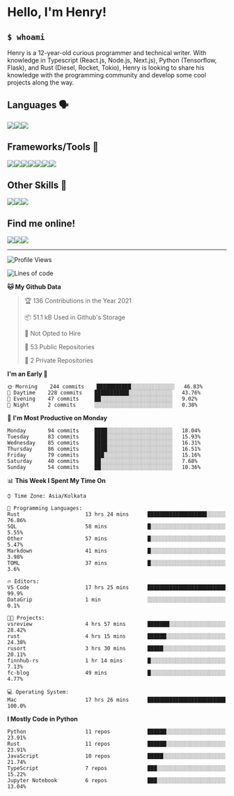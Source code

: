 
<h1>Hello, I'm Henry!</h1>

<h2><code>$ whoami</code></h2>

Henry is a 12-year-old curious programmer and technical writer. With knowledge in Typescript (React.js, Node.js, Next.js), Python (Tensorflow, Flask), and Rust (Diesel, Rocket, Tokio), Henry is looking to share his knowledge with the programming community and develop some cool projects along the way.

<h2>Languages 🗣️</h2>

<img src="https://img.shields.io/badge/typescript%20-%23007ACC.svg?&style=for-the-badge&logo=typescript&logoColor=white"/><img src="https://img.shields.io/badge/python%20-%2314354C.svg?&style=for-the-badge&logo=python&logoColor=white"/><img src="https://img.shields.io/badge/rust-%23000000.svg?&style=for-the-badge&logo=rust&logoColor=white"/>

<h2>Frameworks/Tools 🔧</h2>

<img src="https://img.shields.io/badge/express.js%20-%23404d59.svg?&style=for-the-badge"/><img src="https://img.shields.io/badge/react%20-%2320232a.svg?&style=for-the-badge&logo=react&logoColor=%2361DAFB"/><img src="https://img.shields.io/badge/tailwindcss%20-%2338B2AC.svg?&style=for-the-badge&logo=tailwind-css&logoColor=white"/><img src="https://img.shields.io/badge/flask%20-%23000.svg?&style=for-the-badge&logo=flask&logoColor=white"/><img src="https://img.shields.io/badge/firebase%20-%23039BE5.svg?&style=for-the-badge&logo=firebase"/><img src ="https://img.shields.io/badge/postgres-%23316192.svg?&style=for-the-badge&logo=postgresql&logoColor=white"/><img src="https://img.shields.io/badge/TensorFlow%20-%23FF6F00.svg?&style=for-the-badge&logo=TensorFlow&logoColor=white" />

<h2>Other Skills 🤹</h2>

<img src="https://img.shields.io/badge/git%20-%23F05033.svg?&style=for-the-badge&logo=git&logoColor=white"/><img src="https://img.shields.io/badge/github%20-%23121011.svg?&style=for-the-badge&logo=github&logoColor=white"/><img src="https://img.shields.io/badge/vercel%20-%23000000.svg?&style=for-the-badge&logo=vercel&logoColor=white"/>

<h2>Find me online!</h2>

<a target="_blank" href="https://dev.to/hb"><img src="https://img.shields.io/badge/dev.to-%2312100E.svg?&style=for-the-badge&logo=dev.to&logoColor=white"></img></a><a target="_blank" href="https://stackoverflow.com/users/13753914/henry"><img src="https://img.shields.io/badge/-Stack%20overflow-FE7A16?style=for-the-badge&logo=stack-overflow&logoColor=white"/></a><a target="_blank" href="https://twitter.com/henryboisdequin"><img src="https://img.shields.io/badge/henryboisdequin%20-%231DA1F2.svg?&style=for-the-badge&logo=Twitter&logoColor=white"></img></a>

---
<!--START_SECTION:waka-->
![Profile Views](http://img.shields.io/badge/Profile%20Views-19-blue)

![Lines of code](https://img.shields.io/badge/From%20Hello%20World%20I%27ve%20Written-230643%20lines%20of%20code-blue)

**🐱 My Github Data** 

> 🏆 136 Contributions in the Year 2021
 > 
> 📦 51.1 kB Used in Github's Storage 
 > 
> 🚫 Not Opted to Hire
 > 
> 📜 53 Public Repositories 
 > 
> 🔑 2 Private Repositories  
 > 
**I'm an Early 🐤** 

```text
🌞 Morning    244 commits    ███████████░░░░░░░░░░░░░░   46.83% 
🌆 Daytime    228 commits    ███████████░░░░░░░░░░░░░░   43.76% 
🌃 Evening    47 commits     ██░░░░░░░░░░░░░░░░░░░░░░░   9.02% 
🌙 Night      2 commits      ░░░░░░░░░░░░░░░░░░░░░░░░░   0.38%

```
📅 **I'm Most Productive on Monday** 

```text
Monday       94 commits     ████░░░░░░░░░░░░░░░░░░░░░   18.04% 
Tuesday      83 commits     ████░░░░░░░░░░░░░░░░░░░░░   15.93% 
Wednesday    85 commits     ████░░░░░░░░░░░░░░░░░░░░░   16.31% 
Thursday     86 commits     ████░░░░░░░░░░░░░░░░░░░░░   16.51% 
Friday       79 commits     ███░░░░░░░░░░░░░░░░░░░░░░   15.16% 
Saturday     40 commits     ██░░░░░░░░░░░░░░░░░░░░░░░   7.68% 
Sunday       54 commits     ██░░░░░░░░░░░░░░░░░░░░░░░   10.36%

```


📊 **This Week I Spent My Time On** 

```text
⌚︎ Time Zone: Asia/Kolkata

💬 Programming Languages: 
Rust                     13 hrs 24 mins      ███████████████████░░░░░░   76.86% 
SQL                      58 mins             █░░░░░░░░░░░░░░░░░░░░░░░░   5.55% 
Other                    57 mins             █░░░░░░░░░░░░░░░░░░░░░░░░   5.47% 
Markdown                 41 mins             █░░░░░░░░░░░░░░░░░░░░░░░░   3.98% 
TOML                     37 mins             █░░░░░░░░░░░░░░░░░░░░░░░░   3.6%

🔥 Editors: 
VS Code                  17 hrs 25 mins      █████████████████████████   99.9% 
DataGrip                 1 min               ░░░░░░░░░░░░░░░░░░░░░░░░░   0.1%

🐱‍💻 Projects: 
vsreview                 4 hrs 57 mins       ███████░░░░░░░░░░░░░░░░░░   28.42% 
rust                     4 hrs 15 mins       ██████░░░░░░░░░░░░░░░░░░░   24.38% 
rusort                   3 hrs 30 mins       █████░░░░░░░░░░░░░░░░░░░░   20.11% 
finnhub-rs               1 hr 14 mins        █░░░░░░░░░░░░░░░░░░░░░░░░   7.13% 
fc-blog                  49 mins             █░░░░░░░░░░░░░░░░░░░░░░░░   4.77%

💻 Operating System: 
Mac                      17 hrs 26 mins      █████████████████████████   100.0%

```

**I Mostly Code in Python** 

```text
Python                   11 repos            ██████░░░░░░░░░░░░░░░░░░░   23.91% 
Rust                     11 repos            ██████░░░░░░░░░░░░░░░░░░░   23.91% 
JavaScript               10 repos            █████░░░░░░░░░░░░░░░░░░░░   21.74% 
TypeScript               7 repos             ███░░░░░░░░░░░░░░░░░░░░░░   15.22% 
Jupyter Notebook         6 repos             ███░░░░░░░░░░░░░░░░░░░░░░   13.04%

```



<!--END_SECTION:waka-->

